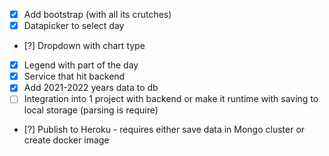 - [x] Add bootstrap (with all its crutches)
- [x] Datapicker to select day
- [?] Dropdown with chart type
- [x] Legend with part of the day
- [x] Service that hit backend
- [x] Add 2021-2022 years data to db
- [ ] Integration into 1 project with backend or make it runtime with saving to local storage (parsing is require)
- [?] Publish to Heroku - requires either save data in Mongo cluster or create docker image
